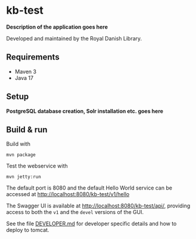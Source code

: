 # kb-test

 **Description of the application goes here**

Developed and maintained by the Royal Danish Library.

## Requirements

* Maven 3                                  
* Java 17

## Setup

**PostgreSQL database creation, Solr installation etc. goes here**

## Build & run

Build with
``` 
mvn package
```

Test the webservice with
```
mvn jetty:run
```

The default port is 8080 and the default Hello World service can be accessed at
<http://localhost:8080/kb-test/v1/hello>

The Swagger UI is available at <http://localhost:8080/kb-test/api/>, providing access to both the `v1` and the 
`devel` versions of the GUI. 

See the file [DEVELOPER.md](DEVELOPER.md) for developer specific details and how to deploy to tomcat.
